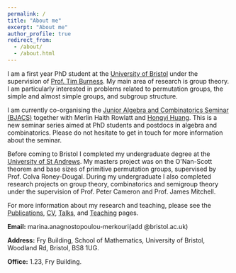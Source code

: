 ```yaml
---
permalink: /
title: "About me"
excerpt: "About me"
author_profile: true
redirect_from: 
  - /about/
  - /about.html
---
```


I am a first year PhD student at the [University of Bristol](https://www.bristol.ac.uk/maths/) under the supervision of [Prof. Tim Burness](https://seis.bristol.ac.uk/~tb13602/index.html). My main area of research is group theory. I am particularly interested in problems related to permutation groups, the simple and almost simple groups, and subgroup structure.

I am currently co-organising the [Junior Algebra and Combinatorics Seminar (BJACS)](https://sites.google.com/view/bjacs/home) together with Merlin Haith Rowlatt and [Hongyi Huang](https://hongyihuang328.github.io/index.html). This is a new seminar series aimed at PhD students and postdocs in algebra and combinatorics. Please do not hesitate to get in touch for more information about the seminar.

Before coming to Bristol I completed my undergraduate degree at the [University of St Andrews](https://www.st-andrews.ac.uk/mathematics-statistics/). My masters project was on the O'Nan-Scott theorem and base sizes of primitive permutation groups, supervised by Prof. Colva Roney-Dougal. During my undergraduate I also completed research projects on group theory, combinatorics and semigroup theory under the supervision of Prof. Peter Cameron and Prof. James Mitchell.

For more information about my research and teaching, please see the [Publications](https://marinaanagno.github.io/publications), [CV](https://marinaanagno.github.io/cv), [Talks](https://marinaanagno.github.io/talks), and [Teaching](https://marinaanagno.github.io/teaching) pages.

**Email:** marina.anagnostopoulou-merkouri(add @bristol.ac.uk)

**Address:** Fry Building, School of Mathematics, University of Bristol, Woodland Rd, Bristol, BS8 1UG.

**Office:** 1.23, Fry Building.
